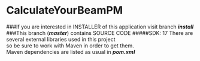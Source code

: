 # CalculateYourBeamPM
###If you are interested in INSTALLER of this application visit branch ***install***
###This branch (***master***)  contains SOURCE CODE
#####SDK: 17
There are several external libraries used in this project
<br />so be sure to work with Maven in order to get them.
<br />Maven dependencies are listed as usual in ***pom.xml***
